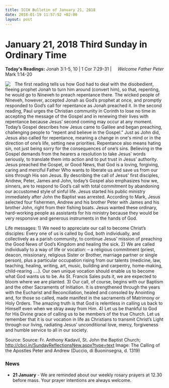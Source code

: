 ```yaml
---
title: ICCH Bulletin of January 21, 2018
date: 2018-01-19 11:57:52 +02:00
layout: post
---
```


# January 21, 2018 Third Sunday in Ordinary Time
<span style="float: right"><em>Welcome Father Peter</em></span>
**Today's Readings:** Jonah 3:1-5, 10 | 1 Cor 7:29-31 | Mark 1:14-20


<img style="float: left; margin-right: 1em;" src="https://upload.wikimedia.org/wikipedia/commons/thumb/2/2a/Duccio_di_Buoninsegna_036.jpg/1024px-Duccio_di_Buoninsegna_036.jpg">

The first reading tells us how God had to deal with the disobedient, fleeing prophet Jonah to turn him around (convert him), so that, repenting, he would go to Nineveh to preach repentance there.  The wicked people of Nineveh, however, accepted Jonah as God’s prophet at once, and promptly responded to God’s call for repentance as Jonah preached it.  In the second reading, Paul urges the Christian community in Corinth to lose no time in accepting the message of the Gospel and in renewing their lives with repentance because Jesus’ second coming may occur at any moment.  Today’s Gospel describes how Jesus came to Galilee and began preaching, challenging people to “repent and believe in the Gospel.” Just as John did, Jesus also called for repentance, meaning a change in one's mind or in the direction of one’s life, setting new priorities. Repentance also means hating sin, not just being sorry for the consequences of one’s sins. Believing in the Gospel demands from the hearers a resolution to take Jesus’ words seriously, to translate them into action and to put trust in Jesus’ authority. Jesus preached the Gospel, or Good News, that God is a loving, forgiving, caring and merciful Father Who wants to liberate us and save us from our sins through His son Jesus.  By describing the call of Jesus' first disciples, Andrew, Peter, James and John, today’s Gospel also emphasizes how we, sinners, are to respond to God’s call with total commitment by abandoning our accustomed style of sinful life. Jesus started his public ministry immediately after John the Baptist was arrested. According to Mark, Jesus selected four fishermen, Andrew and his brother Peter with James and his brother John, right from their fishing boats. Jesus wanted these ordinary, hard-working people as assistants for his ministry because they would be very responsive and generous instruments in the hands of God.

Life messages: 1) We need to appreciate our call to become Christ’s disciples: Every one of us is called by God, both individually, and collectively as a parish community, to continue Jesus’ mission of preaching the Good News of God’s Kingdom and healing the sick. 2) We are called individually to a way of life or vocation: – a religious commitment (priest, deacon, missionary, religious Sister or Brother, marriage partner or single person), plus a particular occupation rising from our talents (medicine, law, teaching, healing, writing, art, music, building and carpentry, home-making, child-rearing ….).  Our own unique vocation should enable us to become what God wants us to be.  As St. Francis Sales puts it, we are expected to bloom where we are planted. 3) Our call, of course, begins with our Baptism and the other Sacraments of Initiation. It is strengthened through the years with the Eucharist and Reconciliation, healed and consoled by Anointing and, for those so called, made manifest in the sacraments of Matrimony or Holy Orders. The amazing truth is that God is relentless in calling us back to Himself even when we stray away from Him. 4) Let us be thankful to God for His Divine grace of calling us to be members of the true Church. Let us remember that it is our vocation in life as Christians to transmit Christ’s Light through our living, radiating Jesus’ unconditional love, mercy, forgiveness and humble service to all in our society.

Source: Source: Fr. Anthony Kadavil, St. John the Baptist Church; http://cbci.in/SundayReflectionsNew.aspx?type=text
Image: The Calling of the Apostles Peter and Andrew (Duccio, di Buoninsegna, d. 1319)

### News 

* **21 January** - We are reminded about our weekly rosary prayers at 12.30 before mass. Your prayer intentions are always welcome.
